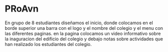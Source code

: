 # PRoAvn

En grupo de 8 estudiantes diseñamos el inicio, donde colocamos en el borde superior una barra con el logo y el nombre del colegio y el menu con las diferentes paginas. en la pagina colocamos un video informativo sobre la inaguracion del edificio del colegio y debajo notas sobre actividades que han realizado los estudiantes del colegio.
